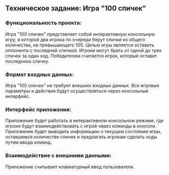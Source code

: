## Техническое задание: Игра "100 спичек"

### Функциональность проекта:
Игра "100 спичек" представляет собой интерактивную консольную игру, в которой два игрока по очереди берут спички из общего количества, не превышающего 100. Целью игры является оставить оппонента с последней спичкой. Игроки могут брать от одной до трех спичек за один ход. Победителем считается игрок, который оставит последнюю спичку.

### Формат входных данных:
Игра "100 спичек" не требует внешних входных данных. Все игровые параметры и действия будут осуществляться через консольный интерфейс.

### Интерфейс приложения:
Приложение будет работать в интерактивном консольном режиме, где игроки будут взаимодействовать с игрой через команды в консоли. Приложение будет выводить информацию о текущем состоянии игры, оставшемся количестве спичек и предлагать игрокам сделать ходы путем ввода команд.

### Взаимодействие с внешними данными:
Приложение считывает клавиатурный ввод пользователя.